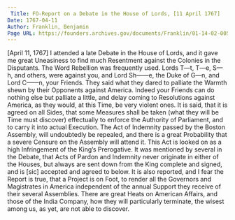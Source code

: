 ```yaml
---
 Title: FO-Report on a Debate in the House of Lords, [11 April 1767]
Date: 1767-04-11
Author: Franklin, Benjamin
Page URL: https://founders.archives.gov/documents/Franklin/01-14-02-0057
---
```


[April 11, 1767]
I attended a late Debate in the House of Lords, and it gave me great Uneasiness to find much Resentment against the Colonies in the Disputants. The Word Rebellion was frequently used. Lords T—t, T—e, S—h, and others, were against you, and Lord Sh——e, the Duke of G—n, and Lord C——n, your Friends. They said what they dared to palliate the Warmth shewn by their Opponents against America. Indeed your Friends can do nothing else but palliate a little, and delay coming to Resolutions against America, as they would, at this Time, be very violent ones.
It is said, that it is agreed on all Sides, that some Measures shall be taken (what they will be Time must discover) effectually to enforce the Authority of Parliament, and to carry it into actual Execution. The Act of Indemnity passed by the Boston Assembly, will undoubtedly be repealed, and there is a great Probability that a severe Censure on the Assembly will attend it. This Act is looked on as a high Infringement of the King’s Prerogative. It was mentioned by several in the Debate, that Acts of Pardon and Indemnity never originate in either of the Houses, but always are sent down from the King complete and signed, and is [sic] accepted and agreed to below.
It is also reported, and I fear the Report is true, that a Project is on Foot, to render all the Governors and Magistrates in America independent of the annual Support they receive of their several Assemblies.
There are great Heats on American Affairs, and those of the India Company, how they will particularly terminate, the wisest among us, as yet, are not able to discover.

